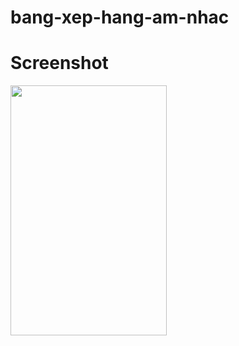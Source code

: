 # bang-xep-hang-am-nhac
# Screenshot
<img src="https://user-images.githubusercontent.com/22500109/28105794-478aaf96-670b-11e7-995e-9189d747a2b5.png" width="250" height="400"/>

